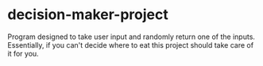 # decision-maker-project
Program designed to take user input and randomly return one of the inputs. Essentially, if you can't decide where to eat this project should take care of it for you.
